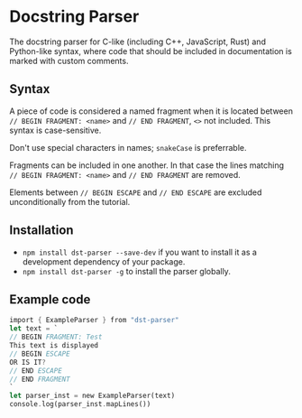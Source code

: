 # Docstring Parser

The docstring parser for C-like (including C++, JavaScript, Rust)
and Python-like syntax, where code that should be included in documentation is marked with custom comments.

## Syntax

A piece of code is considered a named fragment when it is located between `// BEGIN FRAGMENT: <name>` and `// END FRAGMENT`, `<>` not included. This syntax is case-sensitive.

Don't use special characters in names; `snakeCase` is preferrable.

Fragments can be included in one another. In that case the lines matching `// BEGIN FRAGMENT: <name>` and `// END FRAGMENT` are removed.

Elements between `// BEGIN ESCAPE` and `// END ESCAPE` are excluded unconditionally from the tutorial.

## Installation

* `npm install dst-parser --save-dev` if you want to install it as a development dependency of your package.
* `npm install dst-parser -g` to install the parser globally.

## Example code

```rust
import { ExampleParser } from "dst-parser"
let text = `
// BEGIN FRAGMENT: Test
This text is displayed
// BEGIN ESCAPE
OR IS IT?
// END ESCAPE
// END FRAGMENT
`
let parser_inst = new ExampleParser(text)
console.log(parser_inst.mapLines())
```
